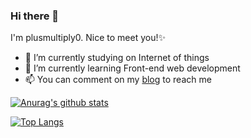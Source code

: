 ### Hi there 👋
I'm plusmultiply0. Nice to meet you!✨ 

- 🔭 I’m currently studying on Internet of things
- 🌱 I’m currently learning Front-end web development
- 📫 You can comment on my [blog](https://plusmultiply0.github.io/) to reach me

[![Anurag's github stats](https://github-readme-stats.vercel.app/api?username=plusmultiply0&count_private=true&show_icons=true)](https://github.com/anuraghazra/github-readme-stats)

[![Top Langs](https://github-readme-stats.vercel.app/api/top-langs/?username=plusmultiply0)](https://github.com/anuraghazra/github-readme-stats)
